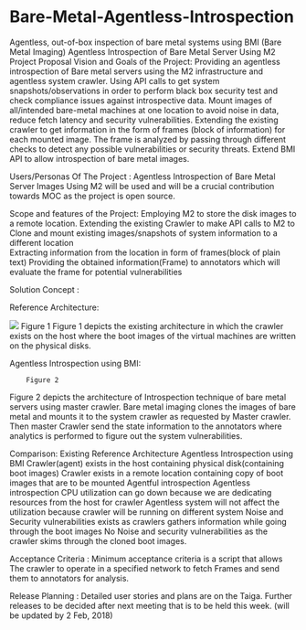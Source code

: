# Bare-Metal-Agentless-Introspection
Agentless, out-of-box inspection of bare metal systems using BMI (Bare Metal Imaging)
                Agentless Introspection of Bare Metal Server Using M2
Project Proposal
Vision and Goals of the Project:
Providing an agentless introspection of Bare metal servers using the M2                          infrastructure and agentless system crawler.
Using API calls to get system snapshots/observations in order to perform black box security test and check compliance issues against introspective data.
Mount images of all/intended bare-metal machines at one location to avoid noise in data, reduce fetch latency and security vulnerabilities. 
Extending the existing crawler to get information in the form of frames (block of information) for each mounted image.
The frame is analyzed by passing through different checks to detect any possible vulnerabilities or security threats.
Extend BMI API to allow introspection of bare metal images.
 
Users/Personas Of The Project :
Agentless Introspection of Bare Metal Server Images Using M2 will be used and will be a crucial contribution towards MOC as the project is open source.


Scope and features of the Project:
Employing M2 to store the disk images to a remote location.
Extending the existing Crawler to make API calls to M2 to Clone and mount existing images/snapshots of system information to a different location  
Extracting information from the location in form of frames(block of plain text) 
Providing the obtained information(Frame) to annotators which will evaluate the frame for potential vulnerabilities
	
Solution Concept :


Reference Architecture:

<img src= />
                   Figure 1
Figure 1 depicts the existing architecture in which the crawler exists on the host where the boot images of the virtual machines are written on the physical disks.

Agentless Introspection using BMI:


	
        Figure 2

Figure 2 depicts the architecture of Introspection technique of bare metal servers using master crawler. Bare metal imaging clones the images of bare metal and mounts it to the system crawler as requested by Master crawler. Then master Crawler send the state information to the annotators where analytics is performed to figure out the system vulnerabilities. 


Comparison:
Existing Reference Architecture
Agentless Introspection using BMI
Crawler(agent) exists in the host containing physical disk(containing boot images)
Crawler exists  in a remote location containing copy of boot images that are to be mounted
Agentful introspection
Agentless introspection 
CPU utilization can go down because we are dedicating resources from the  host for crawler
Agentless system will not affect the utilization because crawler will be running on different system
Noise and Security vulnerabilities exists as crawlers gathers information while going through the boot images
No Noise and security vulnerabilities as the crawler skims through the cloned boot images.   


Acceptance Criteria :
Minimum acceptance criteria is a script that allows The crawler to operate in a specified network to fetch Frames and send them to annotators for analysis.


Release Planning :
Detailed user stories and plans are on the Taiga.
Further releases to be decided after next meeting that is to be held this week.
(will be updated by 2 Feb, 2018)
